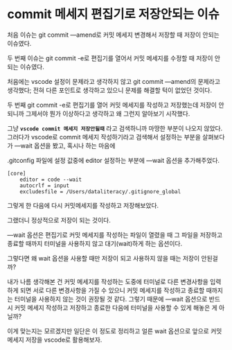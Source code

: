 # commit 메세지 편집기로 저장안되는 이슈

처음 이슈는 git commit —amend로 커밋 메세지 변경해서 저장할 때 저장이 안되는 이슈였다.

두 번째 이슈는 git commit -e로 편집기를 열어서 커밋 메세지를 수정할 때 저장이 안되는 이슈였다. 

처음에는 vscode 설정이 문제라고 생각하지 않고 git commit —amend의 문제라고 생각했다; 전혀 다른 포인트로 생각하고 있으니 문제를 해결할 턱이 없었던 것이다. 

두 번째 git commit -e로 편집기를 열어 커밋 메세지를 작성하고 저장했는데 저장이 안되니까 그제서야 뭔가 이상하다고 생각하고 왜 그런지 알아보기 시작했다. 

그냥 **`vscode commit 메세지 저장안될때`**  라고 검색하니까 마땅한 부분이 나오지 않았다. 그러다가 vscode로 commit 메세지 작성하기라고 검색해서 설정하는 부분을 살펴보다가 —wait 옵션을 봤고, 혹시나 하는 마음에 

.gitconfig 파일에 설정 값중에 editor 설정하는 부분에 —wait 옵션을 추가해주었다.

```
[core]
	editor = code --wait
	autocrlf = input
	excludesfile = /Users/dataliteracy/.gitignore_global
```

그렇게 한 다음에 다시 커밋메세지를 작성하고 저장해보았다. 

그랬더니 정상적으로 저장이 되는 것이다. 

—wait 옵션은 편집기로 커밋 메세지를 작성하는 파일이 열렸을 때 그 파일을 저장하고 종료할 때까지 터미널을 사용하지 않고 대기(wait)하게 하는 옵션이다. 

그렇다면 왜 wait 옵션을 사용할 때만 저장이 되고 사용하지 않을 때는 저장이 안된걸까?

내가 나름 생각해본 건 커밋 메세지를 작성하는 도중에 터미널로 다른 변경사항을 입력하게 되면 서로 다른 변경사항을 가질 수 있으니 커밋 메세지를 작성하고 종료할 때까지는 터미널을 사용하지 않는 것이 권장될 것 같다. 그렇기 때문에 —wait 옵션으로 반드시 커밋 메세지 작성하고 저장하고 종료한 다음에 터미널을 사용할 수 있게 해놓은 게 아닐까?

이게 맞는지는 모르겠지만 일단은 이 정도로 정리하고 얼른 wait 옵션으로 앞으로 커밋 메세지 저장을 vscode로 활용해보자.